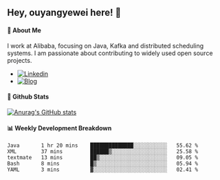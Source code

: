 ## Hey, ouyangyewei here! :wave:

#### :rocket: About Me
I work at Alibaba, focusing on Java, Kafka and distributed scheduling systems. I am passionate about contributing to widely used open source projects.

- [![Linkedin](https://img.shields.io/badge/LinkedIn-ouyangyewei-blue)](https://www.linkedin.com/in/ouyangyewei/)
- [![Blog](https://img.shields.io/badge/Blog-yeweiouyang-orange)](https://blog.csdn.net/yeweiouyang)

#### :star2: Github Stats
[![Anurag's GitHub stats](https://github-readme-stats.vercel.app/api?username=ouyangyewei&show_icons=true&cache_seconds=3600&theme=tokyonight)](https://github.com/anuraghazra/github-readme-stats)

#### :bar_chart: Weekly Development Breakdown
<!--START_SECTION:waka-->
```text
Java       1 hr 20 mins    ██████████████░░░░░░░░░░░   55.62 % 
XML        37 mins         ██████▒░░░░░░░░░░░░░░░░░░   25.58 % 
textmate   13 mins         ██▒░░░░░░░░░░░░░░░░░░░░░░   09.05 % 
Bash       8 mins          █▒░░░░░░░░░░░░░░░░░░░░░░░   05.94 % 
YAML       3 mins          ▓░░░░░░░░░░░░░░░░░░░░░░░░   02.41 % 
```
<!--END_SECTION:waka-->
